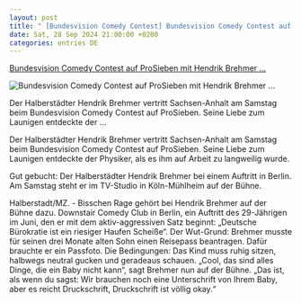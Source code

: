 ```yaml
---
layout: post
title: " [Bundesvision Comedy Contest] Bundesvision Comedy Contest auf ProSieben mit Hendrik Brehmer ..."
date: Sat, 28 Sep 2024 21:00:00 +0200
categories: entries DE
---
```

[Bundesvision Comedy Contest auf ProSieben mit Hendrik Brehmer ...](https://www.mz.de/mitteldeutschland/sachsen-anhalt/bundesvision-comedy-contest-prosieben-hendrik-brehmer-halberstadt-3923782)

![Bundesvision Comedy Contest auf ProSieben mit Hendrik Brehmer ...](https://bmg-images.forward-publishing.io/2024/09/27/40a60545-725c-4c37-9bb1-0319e48dc13e.jpeg?rect=0%2C0%2C3000%2C2000&w=1024)

Der Halberstädter Hendrik Brehmer vertritt Sachsen-Anhalt am Samstag beim Bundesvision Comedy Contest auf ProSieben. Seine Liebe zum Launigen entdeckte der ...

Der Halberstädter Hendrik Brehmer vertritt Sachsen-Anhalt am Samstag beim Bundesvision Comedy Contest auf ProSieben. Seine Liebe zum Launigen entdeckte der Physiker, als es ihm auf Arbeit zu langweilig wurde.

Gut gebucht: Der Halberstädter Hendrik Brehmer bei einem Auftritt in Berlin. Am Samstag steht er im TV-Studio in Köln-Mühlheim auf der Bühne.

Halberstadt/MZ. - Bisschen Rage gehört bei Hendrik Brehmer auf der Bühne dazu. Downstair Comedy Club in Berlin, ein Auftritt des 29-Jährigen im Juni, den er mit dem aktiv-aggressiven Satz beginnt: „Deutsche Bürokratie ist ein riesiger Haufen Scheiße“. Der Wut-Grund: Brehmer musste für seinen drei Monate alten Sohn einen Reisepass beantragen. Dafür brauchte er ein Passfoto. Die Bedingungen: Das Kind muss ruhig sitzen, halbwegs neutral gucken und geradeaus schauen. „Cool, das sind alles Dinge, die ein Baby nicht kann“, sagt Brehmer nun auf der Bühne. „Das ist, als wenn du sagst: Wir brauchen noch eine Unterschrift von Ihrem Baby, aber es reicht Druckschrift, Druckschrift ist völlig okay.“

